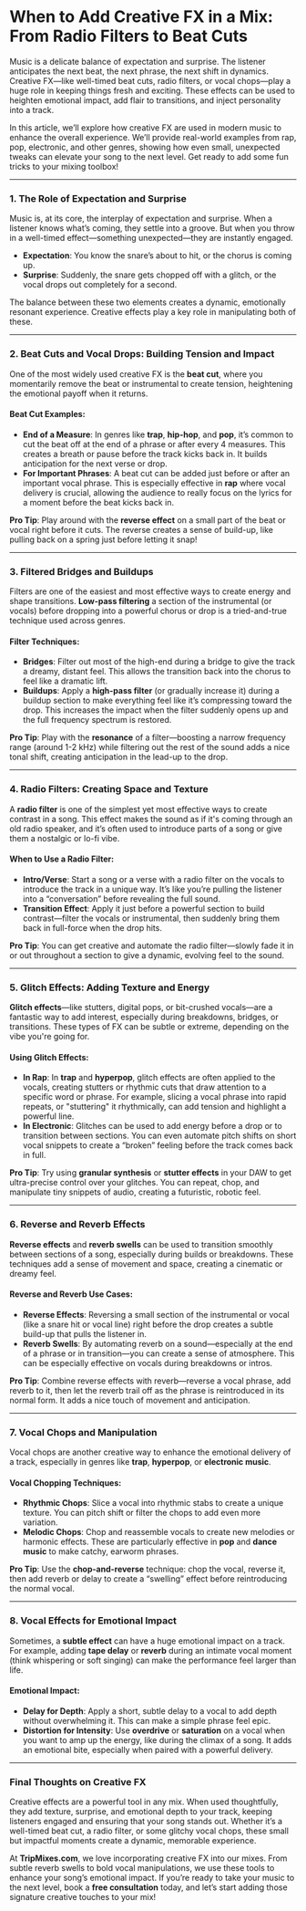# **When to Add Creative FX in a Mix: From Radio Filters to Beat Cuts**

Music is a delicate balance of expectation and surprise. The listener anticipates the next beat, the next phrase, the next shift in dynamics. Creative FX—like well-timed beat cuts, radio filters, or vocal chops—play a huge role in keeping things fresh and exciting. These effects can be used to heighten emotional impact, add flair to transitions, and inject personality into a track.

In this article, we’ll explore how creative FX are used in modern music to enhance the overall experience. We’ll provide real-world examples from rap, pop, electronic, and other genres, showing how even small, unexpected tweaks can elevate your song to the next level. Get ready to add some fun tricks to your mixing toolbox!

---

### **1. The Role of Expectation and Surprise**
Music is, at its core, the interplay of expectation and surprise. When a listener knows what’s coming, they settle into a groove. But when you throw in a well-timed effect—something unexpected—they are instantly engaged.

- **Expectation**: You know the snare’s about to hit, or the chorus is coming up.  
- **Surprise**: Suddenly, the snare gets chopped off with a glitch, or the vocal drops out completely for a second.  

The balance between these two elements creates a dynamic, emotionally resonant experience. Creative effects play a key role in manipulating both of these.

---

### **2. Beat Cuts and Vocal Drops: Building Tension and Impact**
One of the most widely used creative FX is the **beat cut**, where you momentarily remove the beat or instrumental to create tension, heightening the emotional payoff when it returns.

#### **Beat Cut Examples**:
- **End of a Measure**: In genres like **trap**, **hip-hop**, and **pop**, it’s common to cut the beat off at the end of a phrase or after every 4 measures. This creates a breath or pause before the track kicks back in. It builds anticipation for the next verse or drop.  
- **For Important Phrases**: A beat cut can be added just before or after an important vocal phrase. This is especially effective in **rap** where vocal delivery is crucial, allowing the audience to really focus on the lyrics for a moment before the beat kicks back in.

**Pro Tip**: Play around with the **reverse effect** on a small part of the beat or vocal right before it cuts. The reverse creates a sense of build-up, like pulling back on a spring just before letting it snap!

---

### **3. Filtered Bridges and Buildups**
Filters are one of the easiest and most effective ways to create energy and shape transitions. **Low-pass filtering** a section of the instrumental (or vocals) before dropping into a powerful chorus or drop is a tried-and-true technique used across genres.

#### **Filter Techniques**:
- **Bridges**: Filter out most of the high-end during a bridge to give the track a dreamy, distant feel. This allows the transition back into the chorus to feel like a dramatic lift.  
- **Buildups**: Apply a **high-pass filter** (or gradually increase it) during a buildup section to make everything feel like it’s compressing toward the drop. This increases the impact when the filter suddenly opens up and the full frequency spectrum is restored.

**Pro Tip**: Play with the **resonance** of a filter—boosting a narrow frequency range (around 1-2 kHz) while filtering out the rest of the sound adds a nice tonal shift, creating anticipation in the lead-up to the drop.

---

### **4. Radio Filters: Creating Space and Texture**
A **radio filter** is one of the simplest yet most effective ways to create contrast in a song. This effect makes the sound as if it's coming through an old radio speaker, and it’s often used to introduce parts of a song or give them a nostalgic or lo-fi vibe.

#### **When to Use a Radio Filter**:
- **Intro/Verse**: Start a song or a verse with a radio filter on the vocals to introduce the track in a unique way. It’s like you’re pulling the listener into a “conversation” before revealing the full sound.
- **Transition Effect**: Apply it just before a powerful section to build contrast—filter the vocals or instrumental, then suddenly bring them back in full-force when the drop hits.

**Pro Tip**: You can get creative and automate the radio filter—slowly fade it in or out throughout a section to give a dynamic, evolving feel to the sound.

---

### **5. Glitch Effects: Adding Texture and Energy**
**Glitch effects**—like stutters, digital pops, or bit-crushed vocals—are a fantastic way to add interest, especially during breakdowns, bridges, or transitions. These types of FX can be subtle or extreme, depending on the vibe you're going for.

#### **Using Glitch Effects**:
- **In Rap**: In **trap** and **hyperpop**, glitch effects are often applied to the vocals, creating stutters or rhythmic cuts that draw attention to a specific word or phrase. For example, slicing a vocal phrase into rapid repeats, or "stuttering" it rhythmically, can add tension and highlight a powerful line.
- **In Electronic**: Glitches can be used to add energy before a drop or to transition between sections. You can even automate pitch shifts on short vocal snippets to create a “broken” feeling before the track comes back in full.

**Pro Tip**: Try using **granular synthesis** or **stutter effects** in your DAW to get ultra-precise control over your glitches. You can repeat, chop, and manipulate tiny snippets of audio, creating a futuristic, robotic feel.

---

### **6. Reverse and Reverb Effects**
**Reverse effects** and **reverb swells** can be used to transition smoothly between sections of a song, especially during builds or breakdowns. These techniques add a sense of movement and space, creating a cinematic or dreamy feel.

#### **Reverse and Reverb Use Cases**:
- **Reverse Effects**: Reversing a small section of the instrumental or vocal (like a snare hit or vocal line) right before the drop creates a subtle build-up that pulls the listener in.
- **Reverb Swells**: By automating reverb on a sound—especially at the end of a phrase or in transition—you can create a sense of atmosphere. This can be especially effective on vocals during breakdowns or intros.

**Pro Tip**: Combine reverse effects with reverb—reverse a vocal phrase, add reverb to it, then let the reverb trail off as the phrase is reintroduced in its normal form. It adds a nice touch of movement and anticipation.

---

### **7. Vocal Chops and Manipulation**
Vocal chops are another creative way to enhance the emotional delivery of a track, especially in genres like **trap**, **hyperpop**, or **electronic music**.  

#### **Vocal Chopping Techniques**:
- **Rhythmic Chops**: Slice a vocal into rhythmic stabs to create a unique texture. You can pitch shift or filter the chops to add even more variation.
- **Melodic Chops**: Chop and reassemble vocals to create new melodies or harmonic effects. These are particularly effective in **pop** and **dance music** to make catchy, earworm phrases.

**Pro Tip**: Use the **chop-and-reverse** technique: chop the vocal, reverse it, then add reverb or delay to create a “swelling” effect before reintroducing the normal vocal.

---

### **8. Vocal Effects for Emotional Impact**
Sometimes, a **subtle effect** can have a huge emotional impact on a track. For example, adding **tape delay** or **reverb** during an intimate vocal moment (think whispering or soft singing) can make the performance feel larger than life.

#### **Emotional Impact**:
- **Delay for Depth**: Apply a short, subtle delay to a vocal to add depth without overwhelming it. This can make a simple phrase feel epic.
- **Distortion for Intensity**: Use **overdrive** or **saturation** on a vocal when you want to amp up the energy, like during the climax of a song. It adds an emotional bite, especially when paired with a powerful delivery.

---

### **Final Thoughts on Creative FX**
Creative effects are a powerful tool in any mix. When used thoughtfully, they add texture, surprise, and emotional depth to your track, keeping listeners engaged and ensuring that your song stands out. Whether it’s a well-timed beat cut, a radio filter, or some glitchy vocal chops, these small but impactful moments create a dynamic, memorable experience.

At **TripMixes.com**, we love incorporating creative FX into our mixes. From subtle reverb swells to bold vocal manipulations, we use these tools to enhance your song’s emotional impact. If you’re ready to take your music to the next level, book a **free consultation** today, and let’s start adding those signature creative touches to your mix!
